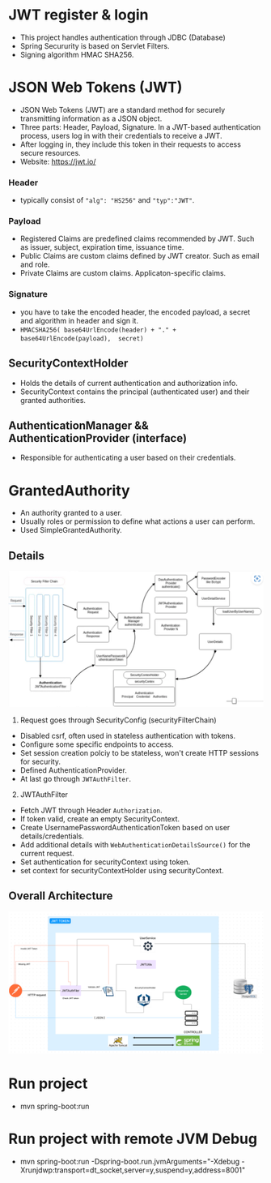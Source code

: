# JWT register & login

- This project handles authentication through JDBC (Database)
- Spring Secururity is based on Servlet Filters.
- Signing algorithm HMAC SHA256.


# JSON Web Tokens (JWT)
- JSON Web Tokens (JWT) are a standard method for securely transmitting information as a JSON object.
- Three parts: Header, Payload, Signature.
  In a JWT-based authentication process, users log in with their credentials to receive a JWT. 
- After logging in, they include this token in their requests to access secure resources.
- Website: https://jwt.io/

### Header 
- typically consist of `"alg": "HS256"` and `"typ":"JWT"`.

### Payload
- Registered Claims are predefined claims recommended by JWT. Such as issuer, subject, expiration time, issuance time.
- Public Claims are custom claims defined by JWT creator. Such as email and role.
- Private Claims are custom claims. Applicaton-specific claims.  

### Signature
- you have to take the encoded header, the encoded payload, a secret and algorithm in header and sign it.
- `HMACSHA256(
   base64UrlEncode(header) + "." + 
   base64UrlEncode(payload), 
   secret)`

## SecurityContextHolder
- Holds the details of current authentication and authorization info.  
- SecurityContext contains the principal (authenticated user) and their granted authorities.

## AuthenticationManager && AuthenticationProvider  (interface)
- Responsible for authenticating a user based on their credentials. 

# GrantedAuthority 
- An authority granted to a user.
- Usually roles or permission to define what actions a user can perform. 
- Used SimpleGrantedAuthority. 

## Details
![alt text](img/spring_security_details.png) 

1. Request goes through SecurityConfig (securityFilterChain)
- Disabled csrf, often used in stateless authentication with tokens. 
- Configure some specific endpoints to access.
- Set session creation polciy to be stateless, won't create HTTP sessions for security. 
- Defined AuthenticationProvider.
- At last go through `JWTAuthFilter`.

2. JWTAuthFilter
- Fetch JWT through Header `Authorization`.
- If token valid, create an empty SecurityContext.
- Create UsernamePasswordAuthenticationToken based on user details/credentials. 
- Add additional details with `WebAuthenticationDetailsSource()` for the current request. 
- Set authentication for securityContext using token. 
- set context for securityContextHolder using securityContext.

## Overall Architecture
![alt text](img/flow.png)


# Run project
- mvn spring-boot:run

# Run project with remote JVM Debug
- mvn spring-boot:run -Dspring-boot.run.jvmArguments="-Xdebug -Xrunjdwp:transport=dt_socket,server=y,suspend=y,address=8001"
